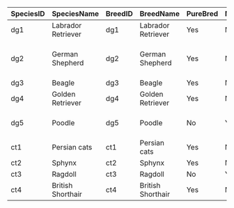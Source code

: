 <!--Pet store - species of pets, the different breeds (mixed or pure), toys for different pets and of course, pricing for the pets and the toys. -->


| SpeciesID 	| SpeciesName        	| BreedID 	| BreedName          	| PureBred 	| MixedBreed 	| Toys 	| ToysName                             	| BestFor 	| Pricing 	|
|-----------	|--------------------	|---------	|--------------------	|----------	|------------	|------	|--------------------------------------	|---------	|---------	|
| dg1       	| Labrador Retriever 	| dg1     	| Labrador Retriever 	| Yes      	| No         	| ty1  	| Bead Ball                            	| all     	| $5.99   	|
| dg2       	| German Shepherd    	| dg2     	| German Shepherd    	| Yes      	| No         	| ty2  	| Leashboss Unstuffed Crinkle Dog Toys 	| all     	| $8.99   	|
| dg3       	| Beagle             	| dg3     	| Beagle             	| Yes      	| No         	| ty3  	| Plush Toys                           	| all     	| $12.99  	|
| dg4       	| Golden Retriever   	| dg4     	| Golden Retriever   	| Yes      	| No         	| ty4  	| Chew Toys                            	| all     	| $5.99   	|
| dg5       	| Poodle             	| dg5     	| Poodle             	| No       	| Yes        	| ty5  	| Heartbeat Stuffed Dog Toy            	| dog     	| $9.99   	|
| ct1       	| Persian cats       	| ct1     	| Persian cats       	| Yes      	| No         	| ty6  	| Cat Toy Wand                         	| cat     	| $4.99   	|
| ct2       	| Sphynx             	| ct2     	| Sphynx             	| Yes      	| No         	| ty7  	| Plush Toys                           	| all     	| $8.99   	|
| ct3       	| Ragdoll            	| ct3     	| Ragdoll            	| No       	| Yes        	| ty8  	| Cat Tree                             	| cat     	| $29.99  	|
| ct4       	| British Shorthair  	| ct4     	| British Shorthair  	| Yes      	| No         	| ty9  	| Cat Scratcher                        	| cat     	| $18.99  	|